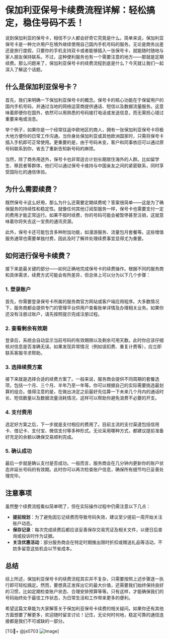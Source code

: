 # 保加利亚保号卡续费流程详解：轻松搞定，稳住号码不丢！

说到保加利亚的保号卡，相信不少人都会好奇它究竟是什么。简单来说，保加利亚保号卡是一种允许用户在境外继续使用自己国内手机号码的服务。无论是商务出差还是旅行度假，只要你的手机支持双卡或者能够插入一张保号卡，就能随时随地与家人朋友保持联系。不过，这种便利服务也有一个需要注意的地方——那就是定期续费。那么问题来了，保加利亚保号卡的续费流程到底是什么？今天就让我们一起深入了解这个话题。

## 什么是保加利亚保号卡？

首先，我们来明确一下保加利亚保号卡的概念。保号卡的核心功能在于保留用户的国内手机号码，并通过当地的网络运营商提供通话、短信以及数据流量服务。这意味着即便你在国外，依然可以用熟悉的号码接打电话或发送信息，而无需担心错过重要来电或消息。

举个例子，如果你是一个经常往返中欧地区的商人，拥有一张保加利亚保号卡将极大地方便你的日常工作沟通。当你身处保加利亚或其他欧洲国家时，只需将保号卡插入手机即可正常使用。更重要的是，由于号码未变，客户和同事依旧可以通过原号码联系到你，省去了重新告知新号码的麻烦。

当然，除了商务用途外，保号卡也非常适合计划长期居住海外的人群。比如留学生、移民者等群体，他们可以通过保号卡维持与中国亲友之间的紧密联系，同时享受国际化的通信体验。

## 为什么需要续费？

既然保号卡这么好用，那么为什么还需要定期续费呢？答案很简单——这是为了确保服务的持续性和稳定性。就像任何其他订阅型服务一样，保号卡也需要支付一定的费用才能正常运行。如果不按时续费，你的号码可能会被暂停甚至注销，这就意味着你将失去这一宝贵的通讯资源。

此外，保号卡还可能包含多种附加功能，如漫游服务、流量包月套餐等。这些增值服务通常也需要单独付费，因此及时了解并处理续费事宜显得尤为重要。

## 如何进行保号卡续费？

接下来是最关键的部分——如何正确地完成保号卡的续费操作。根据不同的服务商和具体需求，续费方式可能会有所差异，但总体上可以分为以下几个步骤：

### 1. 登录账户

首先，你需要登录保号卡所属的服务商官方网站或客户端应用程序。大多数情况下，服务商都会提供专门的管理平台供用户查看账单详情及办理相关业务。如果你还没有注册过账户，请先按照提示完成注册过程。

### 2. 查看剩余有效期

登录后，系统会自动显示当前号码的有效期限以及剩余可用天数。此时你应该仔细核对信息是否准确无误。如果发现异常情况（例如误扣费、重复计费等），应立即联系客服寻求帮助。

### 3. 选择续费方案

接下来就是选择合适的续费方案了。一般来说，服务商会提供不同周期的套餐选项，包括一个月、三个月、半年乃至一年等。你可以根据自己的实际需要挑选最划算的组合。值得注意的是，在做出决定之前最好先估算一下未来几个月内的通话时长、短信数量以及数据流量消耗情况，这样可以帮助你避免浪费不必要的开支。

### 4. 支付费用

选定好方案之后，下一步就是支付相应的费用了。目前主流的支付渠道包括信用卡、借记卡、支付宝、微信支付等多种形式。无论采用哪种方式，都建议提前准备好充足的余额以确保交易顺利完成。

### 5. 确认成功

最后一步就是确认支付是否成功。一般而言，服务商会在几分钟内更新你的账户状态并延长号码的有效期。此时你可以再次检查账户信息，确保所有细节均已妥善处理完毕。

## 注意事项

虽然整个续费流程看似简单明了，但在实际操作过程中仍需注意以下几点：

- **提前规划**：为了避免因忘记续费而导致号码失效，建议至少提前一周开始关注账户动态。
- **保存记录**：每次完成续费后都应该妥善保存交易凭证及相关文件，以便日后查询或投诉时作为证据。
- **关注优惠活动**：部分服务商会在特定时期推出限时折扣或赠送礼品等活动，不妨多留意这些机会以节省成本。

## 总结

综上所述，保加利亚保号卡的续费流程其实并不复杂，只需要按照上述步骤逐一执行即可轻松搞定。然而，要想真正发挥出它的最大价值，还需要我们始终保持良好的习惯，比如定期检查账户状态、合理安排预算等等。只有这样，才能确保我们的号码始终处于最佳工作状态，为日常生活和工作带来更多的便利。

希望这篇文章能为大家解答关于保加利亚保号卡续费的相关疑问。如果你还有其他方面想要了解更多，欢迎随时留言讨论！记住，无论何时何地，稳定可靠的通信连接都是我们不可或缺的一部分。

[TG💪+ @jx0703 ![Image](https://github.com/user-attachments/assets/dbca1d08-cadb-493c-b0ec-ad6f7a83f270)]
